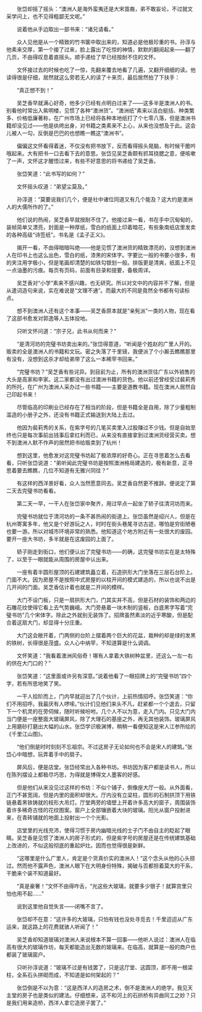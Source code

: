 　　张岱却摇了摇头：“澳洲人是海外蛮夷还是大宋苗裔，弟不敢妄论，不过就文采学问上，也不见得粗鄙无文呢。”

　　说着他从手边取出一部书来：“诸兄请看。”

　　众人见他是从一个精致的竹书箧中取出来的，知道必是他极珍重的书。孙淳与他素来交厚，第一个接了过来，脸上露出了吃惊的神情，默默的翻阅起来——翻了几页，不由得叹息着直摇头。顺手递给了早已经按耐不住的文怀。

　　文怀接过去的时候也吃了一惊，先翻来覆去地看了几遍，又翻开细细的读。他读得很是仔细，居然就这么旁若无人的读了十来页，最后居然拍了下扶手：

　　“真正想不到！”

　　吴芝香早就满心好奇，他多少已经有点明白过来了——这多半是澳洲人的书。别看他时常出入紫明楼，见惯了各种“澳洲货”。“澳洲纸”素来以洁白挺括、种类繁多、价格低廉著称，在广州市场上已经将各种本地纸打了个七零八落，但是澳洲书籍却没见过——他是纨绔出身，对书籍之类素来不上心，从来也没想及于此。这会儿被人一勾，反倒是巴巴的也想瞧一瞧这“澳洲书”。

　　偏偏这文怀看得着迷，不仅没有把书放下，反而看得摇头晃脑，有时候干脆吟哦起来。大有把书一口去看下去的意思。张岱见吴芝香颇有抓耳挠腮之意，便咳嗽了一声，文怀这才醒悟过来，有些不好意思的将书递给了吴芝香。

　　张岱笑道：“此书写的如何？”

　　文怀摇头叹道：“弟望尘莫及。”

　　孙淳道：“莫要说我们几个，便是社中诸位同道又有几个能及？这大约是澳洲人的大儒所作的了。”

　　他们说的热闹，吴芝香早就按耐不住了。他接过来一看，书在手中沉甸甸的，装帧简单又漂亮，封面是一种厚纸，雪白的纸面上印着暗花，有些象南纸店里发卖的各种高级“诗签纸”。书名是《孟子正义》。

　　揭开一看，不由得暗暗叫绝——他是见惯了澳洲货的精致漂亮的，没想到澳洲人在印书上也这么出色，雪白的纸，漆黑的宋体字。字要比一般的书要小很多，有的夹注用字极小，但是笔画却清楚的如铁勾银划一般。排版更是清爽，纸面上不见一点油墨的污痕。每页有页码，前面有目录和提要，备极周详。

　　吴芝香对“小学”素来不感兴趣，也无研究。所以对文中的内容并不了解，但是从遣词造句来说，实在难说是“文理不通”。而最大的不同是竟然全书都有句读标点。

　　想不到澳洲人还有这个本事——吴芝香原本就是“亲髡派”一类的人物，现在看了这部书愈发对郭逸等人五体投地。

　　只听文怀问道：“宗子兄，此书从何而来？”

　　“是清河坊的完璧书坊卖出来的。”张岱得意道，“听闻是个姓赵的广里人开的。贩卖的全是澳洲人的书籍和文玩。密之失落了千里镜，我便派了个小厮去瞧瞧那里有没有，没想到这杀才却给弟带了这么一本稀罕书回来。”

　　“完璧书坊？”吴芝香有些诧异。到目前为止，所有的澳洲货往广东以外销售的大头是高家和李家。这二家都没有出过澳洲书籍的货色。他以前还曾经受过裴莉秀的所托，在广州为澳洲人采办过一些书籍——主要是道教书籍。现在澳洲人居然自己印起书来！

　　尽管临高的印刷业已经存在了相当的阶段，但是书籍全是自用，除了少量粗制滥造的小册子之外，还没有书籍正式输送到大陆上去过。

　　他因为裴莉秀的关系，在紫字号的几笔买卖里入过股赚过不少钱。但是自始至终也只是每次事前出钱事后拿红利而已，从来没有直接拿到过澳洲货经营买卖。想不到澳洲人默不作声的居然把书给贩卖到了杭州！

　　想到这里，他愈发对这完璧书坊起了极浓厚的好奇心。正在寻思着怎么去看看，只听张岱说道：“弟听闻此完璧书坊是按照澳洲格局建造的，极有新意，正寻思着要去瞧瞧，几位不知道有无雅兴同往？”

　　有这样的西洋景好看，众人当然愿意同去。吴芝香自然更不推辞。便说定了第二天去完璧书坊看看。

　　第二天一早，一干人在张岱家中聚齐，用过早点一起坐了轿子往清河坊而来。

　　完璧书坊就位于清河坊的一条不甚热闹的街道上。张岱虽然是绍兴人，但是在杭州寄寓多年，他又是个好游玩之人，时时在街头巷尾寻访古迹，哪怕是穷街陋巷也要一游。所以对城市环境非常的熟悉。他知道这个地方附近有一处很大的废园。要开一座大书坊，多半就是在这废园的上面了。

　　轿子刚走到街口，他们便认出了完璧书坊——的确，这完璧书坊实在是太特殊了，以至于一眼就能从周围的房屋中认出来。

　　一座有着半圆形屋顶的石建建筑矗立着，石造拱形大门坐落在三层石台阶上。门面不大。因为房屋不是按照中式房屋的以柱开间的模式建造的，所以也说不出是几开间的门面。吴芝香估计着也就是二开间的模样。

　　大门不设门板，只是一扇拱形大门，门其实并不高，但是石材的装饰和两边的石雕花纹使得它看上去气势巍峨。大门旁悬着一块木制的竖板，白底黑字写着“完璧书坊”几个宋体字。除此之外就别无装饰了。招牌虽然素淡的近乎寒酸，但是配合着这扇大门，却显得十分庄重。

　　大门这会敞开着，门两侧的台阶上摆着两个巨大的花盆，栽种的却是绿的发黑的铁树，长得很是茂盛。众人心中纳罕，不知道算是什么调调。

　　文怀笑道：“我看着澳洲风俗奇！哪有人拿着大铁树种盆里，还这么一左一右的供在大门口的？”

　　张岱笑道：“这里面或许另有深意。”说着他看了一眼招牌上的“完璧书坊”四个字，若有所思地笑了笑。

　　一干人拾阶而上，门内早就迎出了几个伙计，上前热情招呼。张岱笑道：“你们不用招呼。我最厌有人啰嗦。”伙计们见他们来头不凡，赶紧都一个个退去，只留下一个机灵的在旁伺候，随时听候吩咐。几个人不以为意，走入门内。只见大门内当门便是一座整面大玻璃屏风，除了大理石的基座之外，再无其他装饰。玻璃屏风上用磨砂打磨出大幅的山水。张岱学识极渊博，稍稍一看便知这是宋人江参所绘的《千里江山图》。

　　“他们倒是时时刻刻不忘祖宗。不过这房子无论如何也不会是宋人的建筑。”张岱心中暗想，玩弄着手中的扇子。

　　屏风后，便是店堂。张岱经常出入各种书坊。书坊因为客户都是读书人，所以在陈列摆设上都极尽巧思，为得就是博得文人墨客的好感。

　　但是他们从来没见过这样的书坊：不似个铺子，倒像座大厅一般。从外面看，正门不甚宽阔，但是内里的面积却很大。厅内没有立梁柱，圆形的石制拱顶下用铁链悬着黑铁铸就的枝形大吊灯。厅堂两旁的墙壁上开着许多高大的窗子，周围装饰着许多稀奇古怪的花纹图案。窗户上全部镶嵌着大块的玻璃。阳光从窗户投射进来，在青砖铺就的地面上投射出一个个光影。

　　店堂里的光线充沛，使得习惯于房内幽暗光线的士子门不由自主的眨起了眼睛。吴芝香是见惯了澳洲人的房子形式的，但是紫字号的房屋还是在传统建筑基础上改进的，不似这般彻底的重起炉灶。因而也觉得很是新鲜。

　　“这哪里是什么广里人，肯定是个货真价实的澳洲人！”这个念头从他的心头掠过。然而他不露声色，澳洲人眼下在大明身份特殊，揭破与否都担着莫大的干系，干脆来个装不知道最好。

　　“真是豪奢！”文怀不由得咋舌，“光这些大玻璃，就要多少银子！就算宫里只怕也用不起……”

　　说到这里他自觉失言——闭嘴不言了。

　　张岱却不在意：“这许多的大玻璃，只怕有钱也没处寻觅去！千里迢迢从广东运来，就这路上的花费就骇人听闻了！”

　　吴芝香却知道玻璃对澳洲人来说根本不算一回事——他听人说过：澳洲人在临高有很大的玻璃作坊，每天都能造出无数的玻璃来。在临高，就算是一般的商户也都装了玻璃窗户。

　　只听孙淳说道：“玻璃不过是有钱罢了，只是这厅堂、这圆顶，即不用一根梁柱，全系石头拼砌而成，不知道是如何架起的？”

　　张岱倒是不以为意：“这是西洋人的造房之术，倒不是澳洲人的绝学。我见天主堂的房子也是类似的建法。仔细想来，这不和河上的石拱桥有异曲同工之妙？只是我们用来造桥，西洋人拿它造房子罢了。”
